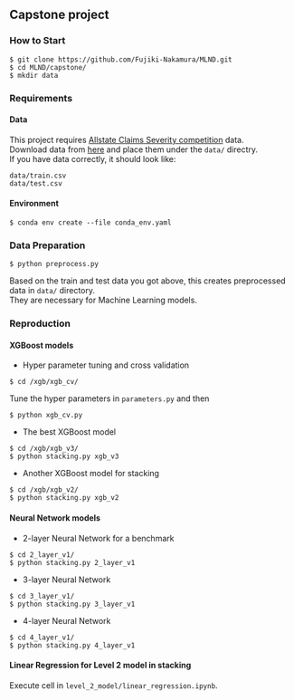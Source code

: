 ## Capstone project
### How to Start
```shell
$ git clone https://github.com/Fujiki-Nakamura/MLND.git
$ cd MLND/capstone/
$ mkdir data
```


### Requirements
#### Data
This project requires [Allstate Claims Severity competition](https://www.kaggle.com/c/allstate-claims-severity/) data.
<br>Download data from [here](https://www.kaggle.com/c/allstate-claims-severity/data) and place them under the `data/` directry.
<br>If you have data correctly, it should look like:
```
data/train.csv
data/test.csv
```

#### Environment
```shell
$ conda env create --file conda_env.yaml
```


### Data Preparation
```shell
$ python preprocess.py
```
Based on the train and test data you got above, this creates preprocessed data in `data/` directory.
<br>They are necessary for Machine Learning models.


### Reproduction
#### XGBoost models
- Hyper parameter tuning and cross validation
```shell
$ cd /xgb/xgb_cv/
```
Tune the hyper parameters in `parameters.py` and then
```
$ python xgb_cv.py
```

- The best XGBoost model
```shell
$ cd /xgb/xgb_v3/
$ python stacking.py xgb_v3
```

- Another XGBoost model for stacking
```shell
$ cd /xgb/xgb_v2/
$ python stacking.py xgb_v2
```

#### Neural Network models
- 2-layer Neural Network for a benchmark
```shell
$ cd 2_layer_v1/
$ python stacking.py 2_layer_v1
```

- 3-layer Neural Network
```shell
$ cd 3_layer_v1/
$ python stacking.py 3_layer_v1
```

- 4-layer Neural Network
```shell
$ cd 4_layer_v1/
$ python stacking.py 4_layer_v1
```

#### Linear Regression for Level 2 model in stacking
Execute cell in `level_2_model/linear_regression.ipynb`.
